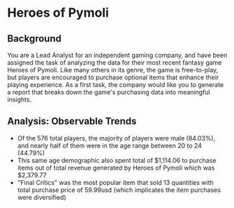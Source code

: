 # Heroes of Pymoli
## Background
You are a Lead Analyst for an independent gaming company, and have been assigned the task of analyzing the data for their most recent fantasy game Heroes of Pymoli.
Like many others in its genre, the game is free-to-play, but players are encouraged to purchase optional items that enhance their playing experience. As a first task, the company would like you to generate a report that breaks down the game's purchasing data into meaningful insights.
## Analysis: Observable Trends
* Of the 576 total players, the majority of players were male (84.03%), and nearly half of them were in the age range between 20 to 24 (44.79%)
* This same age demographic also spent total of $1,114.06 to purchase items out of total revenue generated by Heroes of Pymoli which was $2,379.77
* "Final Critics" was the most popular item that sold 13 quantities with total purchase price of 59.99usd (which implicates the item purchases were diversified)
